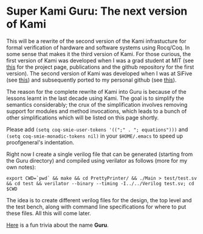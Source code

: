 # Super Kami Guru: The next version of Kami

This will be a rewrite of the second version of the Kami infrastucture for formal verification of hardware and software systems using Rocq/Coq.
In some sense that makes it the third version of Kami.
For those curious, the first version of Kami was developed when I was a grad student at MIT (see [this](http://plv.csail.mit.edu/kami/) for the project page, publications and the github repository for the first version).
The second version of Kami was developed when I was at SiFive (see [this](https://github.com/SiFive/Kami)) and subsequently ported to my personal github (see [this](https://github.com/vmurali/Kami)).

The reason for the complete rewrite of Kami into Guru is because of the lessons learnt in the last decade using Kami.
The goal is to simplify the semantics considerably; the crux of the simplification involves removing support for modules and method invocations, which leads to a bunch of other simplifications which will be listed on this page shortly.

Please add `(setq coq-smie-user-tokens '((";" . "; equations")))` and `(setq coq-smie-monadic-tokens nil)` in your `$HOME/.emacs` to speed up proofgeneral's indentation.

Right now I create a single verilog file that can be generated (starting from the Guru directory) and compiled using verilator as follows (more for my own notes):

```
export CWD=`pwd` && make && cd PrettyPrinter/ && ./Main > test/test.sv && cd test && verilator --binary --timing -I../../Verilog test.sv; cd $CWD
```

The idea is to create different verilog files for the design, the top level and the test bench, along with command line specifications for where to put these files. All this will come later.

[Here](https://www.youtube.com/watch?v=hcL46NjFDJU&list=PL6EC7B047181AD013&t=525s) is a fun trivia about the name **Guru**.
